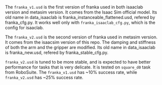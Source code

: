 The `franka_v1.usd` is the first version of franka used in both isaaclab version and metasim version. It comes from the Isaac Sim official model. Its old name in data_isaaclab is franka_instanceable_flattened.usd, refered by franka_cfg.py. It works well only with `franka_isaaclab_cfg.py`, which is the config for isaaclab.

The `franka_v2.usd` is the second version of franka used in metasim version. It comes from the isaacsim version of this repo. The damping and stiffness of both the arm and the gripper are modified. Its old name in data_isaaclab is franka_new.usd, refered by franka_stable_cfg.py.

`franka_v2.usd` is tuned to be more stable, and is expected to have better performance for tasks that is very delicate. It is tested on `square_d0` task from RoboSuite. The `franka_v1.usd` has ~10% success rate, while `franka_v2.usd` has ~25% success rate.
